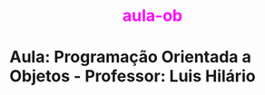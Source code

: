 <h1 style="color: #f0f; text-align: center;">aula-ob<h1>
Aula: Programação Orientada a Objetos - Professor: Luis Hilário
